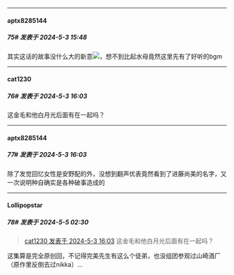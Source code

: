 ﻿
*****

####  aptx8285144  
##### 75#       发表于 2024-5-3 15:48

其实这话的故事没什么大的新意<img src="https://static.saraba1st.com/image/smiley/face2017/068.png" referrerpolicy="no-referrer">，想不到比起水母竟然这里先有了好听的bgm


*****

####  cat1230  
##### 76#       发表于 2024-5-3 16:03

这金毛和他白月光后面有在一起吗？

*****

####  aptx8285144  
##### 77#       发表于 2024-5-3 16:03

除了发觉回忆女性是安野配的外，没想到翻声优表竟然看到了进藤尚美的名字，又一次说明种自确实是各种破事造成的


*****

####  Lollipopstar  
##### 78#       发表于 2024-5-5 02:30

<blockquote><a href="httphttps://bbs.saraba1st.com/2b/forum.php?mod=redirect&amp;goto=findpost&amp;pid=64799500&amp;ptid=2100838" target="_blank">cat1230 发表于 2024-5-3 16:03</a>
这金毛和他白月光后面有在一起吗？</blockquote>
这集算是完全原创回，不记得完美先生有这么个徒弟，也没组团参观过山崎酒厂（原作里反倒去过nikka）…


